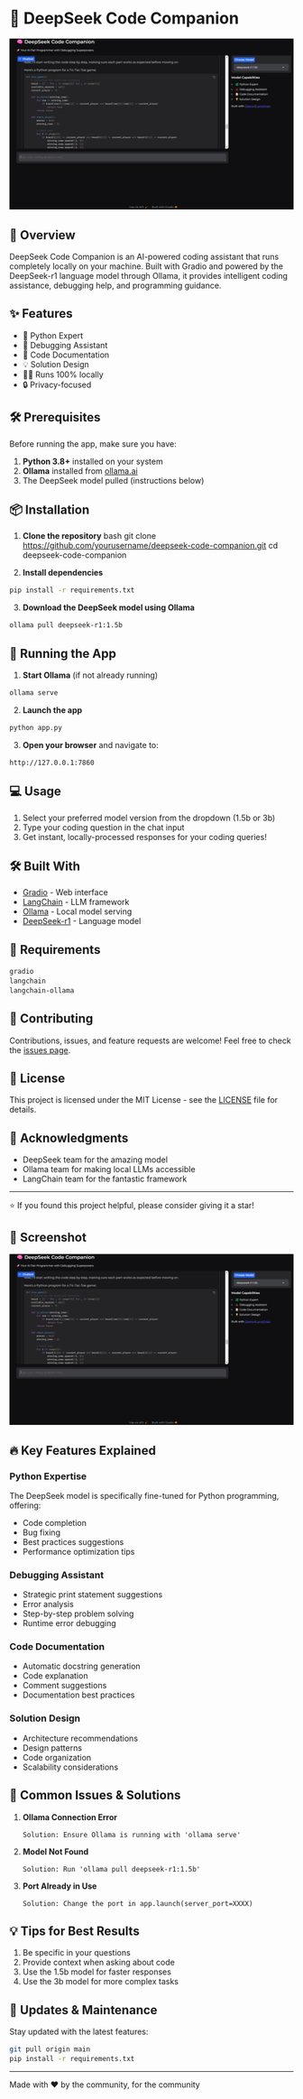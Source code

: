 # 🧠 DeepSeek Code Companion

![DeepSeek Code Companion Interface](interface.png)

## 🚀 Overview

DeepSeek Code Companion is an AI-powered coding assistant that runs completely locally on your machine. Built with Gradio and powered by the DeepSeek-r1 language model through Ollama, it provides intelligent coding assistance, debugging help, and programming guidance.

## ✨ Features

- 🐍 Python Expert
- 🐞 Debugging Assistant
- 📝 Code Documentation
- 💡 Solution Design
- 🏃‍♂️ Runs 100% locally
- 🔒 Privacy-focused

## 🛠️ Prerequisites

Before running the app, make sure you have:

1. **Python 3.8+** installed on your system
2. **Ollama** installed from [ollama.ai](https://ollama.ai)
3. The DeepSeek model pulled (instructions below)

## 📦 Installation

1. **Clone the repository**
bash
git clone https://github.com/yourusername/deepseek-code-companion.git
cd deepseek-code-companion

2. **Install dependencies**

```bash
pip install -r requirements.txt
```

3. **Download the DeepSeek model using Ollama**
```bash
ollama pull deepseek-r1:1.5b
```

## 🚀 Running the App

1. **Start Ollama** (if not already running)
```bash
ollama serve
```

2. **Launch the app**
```bash
python app.py
```

3. **Open your browser** and navigate to:
```
http://127.0.0.1:7860
```

## 💻 Usage

1. Select your preferred model version from the dropdown (1.5b or 3b)
2. Type your coding question in the chat input
3. Get instant, locally-processed responses for your coding queries!

## 🛠️ Built With

- [Gradio](https://www.gradio.app/) - Web interface
- [LangChain](https://python.langchain.com/) - LLM framework
- [Ollama](https://ollama.ai/) - Local model serving
- [DeepSeek-r1](https://ollama.ai/library/deepseek-r1) - Language model

## 📝 Requirements

```bash
gradio
langchain
langchain-ollama
```

## 🤝 Contributing

Contributions, issues, and feature requests are welcome! Feel free to check the [issues page](../../issues).

## 📜 License

This project is licensed under the MIT License - see the [LICENSE](LICENSE) file for details.

## 🙏 Acknowledgments

- DeepSeek team for the amazing model
- Ollama team for making local LLMs accessible
- LangChain team for the fantastic framework

---
⭐ If you found this project helpful, please consider giving it a star!

## 📸 Screenshot

![App Screenshot](interface.png)

## 🔥 Key Features Explained

### Python Expertise
The DeepSeek model is specifically fine-tuned for Python programming, offering:
- Code completion
- Bug fixing
- Best practices suggestions
- Performance optimization tips

### Debugging Assistant
- Strategic print statement suggestions
- Error analysis
- Step-by-step problem solving
- Runtime error debugging

### Code Documentation
- Automatic docstring generation
- Code explanation
- Comment suggestions
- Documentation best practices

### Solution Design
- Architecture recommendations
- Design patterns
- Code organization
- Scalability considerations

## 🚫 Common Issues & Solutions

1. **Ollama Connection Error**
   ```
   Solution: Ensure Ollama is running with 'ollama serve'
   ```

2. **Model Not Found**
   ```
   Solution: Run 'ollama pull deepseek-r1:1.5b'
   ```

3. **Port Already in Use**
   ```
   Solution: Change the port in app.launch(server_port=XXXX)
   ```

## 💡 Tips for Best Results

1. Be specific in your questions
2. Provide context when asking about code
3. Use the 1.5b model for faster responses
4. Use the 3b model for more complex tasks

## 🔄 Updates & Maintenance

Stay updated with the latest features:

```bash
git pull origin main
pip install -r requirements.txt
```

---

Made with ❤️ by the community, for the community